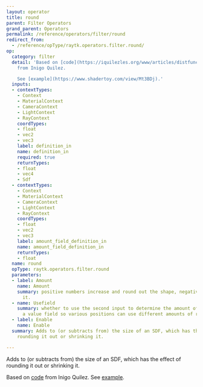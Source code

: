 ```yaml
---
layout: operator
title: round
parent: Filter Operators
grand_parent: Operators
permalink: /reference/operators/filter/round
redirect_from:
  - /reference/opType/raytk.operators.filter.round/
op:
  category: filter
  detail: 'Based on [code](https://iquilezles.org/www/articles/distfunctions/distfunctions.htm)
    from Inigo Quilez.

    See [example](https://www.shadertoy.com/view/Mt3BDj).'
  inputs:
  - contextTypes:
    - Context
    - MaterialContext
    - CameraContext
    - LightContext
    - RayContext
    coordTypes:
    - float
    - vec2
    - vec3
    label: definition_in
    name: definition_in
    required: true
    returnTypes:
    - float
    - vec4
    - Sdf
  - contextTypes:
    - Context
    - MaterialContext
    - CameraContext
    - LightContext
    - RayContext
    coordTypes:
    - float
    - vec2
    - vec3
    label: amount_field_definition_in
    name: amount_field_definition_in
    returnTypes:
    - float
  name: round
  opType: raytk.operators.filter.round
  parameters:
  - label: Amount
    name: Amount
    summary: positive numbers increase and round out the shape, negative numbers shrink
      it.
  - name: Usefield
    summary: whether to use the second input to determine the amount of rounding using
      a value field so various positions can use different amounts of rounding.
  - label: Enable
    name: Enable
  summary: Adds to (or subtracts from) the size of an SDF, which has the effect of
    rounding it out or shrinking it.

---
```



Adds to (or subtracts from) the size of an SDF, which has the effect of rounding it out or shrinking it.

Based on [code](https://iquilezles.org/www/articles/distfunctions/distfunctions.htm) from Inigo Quilez.
See [example](https://www.shadertoy.com/view/Mt3BDj).